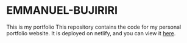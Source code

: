 # EMMANUEL-BUJIRIRI
This is my portfolio
This repository contains the code for my personal portfolio website. It is deployed on netlify, and you can view it [here](https://6657b50fe7f81159a8ef4cd3--emmanuelbujiririportfolio.netlify.app/).
